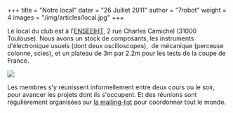 +++
title = "Notre local"
dater = "26 Juillet 2011"
author = "7robot"
weight = 4
images = "/img/articles/local.jpg"
+++

<p>
	Le local du club est &agrave; l&#39;<a href="http://www.enseeiht.fr/fr/contacts.html">ENSEEIHT</a>, 2 rue Charles Camichel (31000 Toulouse). Nous avons un stock de composants, les instruments d&#39;&eacute;lectronique usuels (dont deux oscilloscopes), &nbsp;de m&eacute;canique (perceuse colonne, scies), et un plateau de 3m par 2.2m pour les tests de la coupe de France.</p>
<p>
	<img src="/img/articles/local.jpg" /></p>
<p>
	Les membres s&#39;y r&eacute;unissent informellement entre deux cours ou le soir, pour avancer les projets dont ils s&#39;occupent. Et des r&eacute;unions sont r&eacute;guli&egrave;rement organis&eacute;es sur <a href="../contact">la mailing-list</a> pour coordonner tout le monde.</p>
